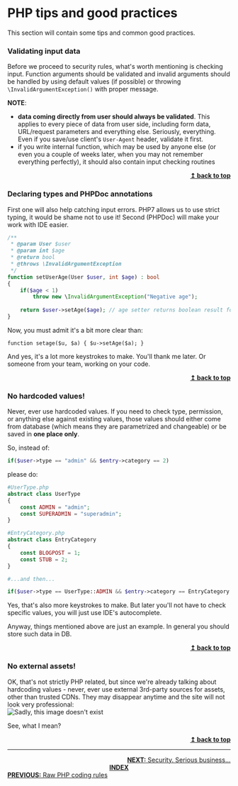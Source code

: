 
# PHP tips and good practices

This section will contain some tips and common good practices.


### Validating input data


Before we proceed to security rules, what's worth mentioning is checking input. Function arguments should be validated and invalid arguments should be handled by using default values (if possible) or throwing `\InvalidArgumentException()` with proper message.

**NOTE**:

 * **data coming directly from user should always be validated**. This applies to every piece of data from user side, including form data, URL/request parameters and everything else. Seriously, everything. Even if you save/use client's `User-Agent` header, validate it first.
 * if you write internal function, which may be used by anyone else (or even you a couple of weeks later, when you may not remember everything perfectly), it should also contain input checking routines

<div align="right">
    <b><a href="#top">↥ back to top</a></b>
</div>

### Declaring types and PHPDoc annotations


First one will also help catching input errors. PHP7 allows us to use strict typing, it would be shame not to use it! Second (PHPDoc) will make your work with IDE easier.

```php
/**
 * @param User $user
 * @param int $age
 * @return bool
 * @throws \InvalidArgumentException
 */
function setUserAge(User $user, int $age) : bool 
{
    if($age < 1)
        throw new \InvalidArgumentException("Negative age");
        
    return $user->setAge($age); // age setter returns boolean result for this example
}
```

Now, you must admit it's a bit more clear than:

```
function setage($u, $a) { $u->setAge($a); }
```

And yes, it's a lot more keystrokes to make. You'll thank me later. Or someone from your team, working on your code.

<div align="right">
    <b><a href="#top">↥ back to top</a></b>
</div>

### No hardcoded values!


Never, ever use hardcoded values. If you need to check type, permission, or anything else against existing values, those values should either come from database (which means they are parametrized and changeable) or be saved in **one place only**.

So, instead of:
```php
if($user->type == "admin" && $entry->category == 2)
```

please do:
```php
#UserType.php
abstract class UserType 
{
    const ADMIN = "admin";
    const SUPERADMIN = "superadmin";
}

#EntryCategory.php
abstract class EntryCategory
{
    const BLOGPOST = 1;
    const STUB = 2;
}

#...and then...

if($user->type == UserType::ADMIN && $entry->category == EntryCategory::STUB)
```

Yes, that's also more keystrokes to make. But later you'll not have to check specific values, you will just use IDE's autocomplete.

Anyway, things mentioned above are just an example. In general you should store such data in DB.

<div align="right">
    <b><a href="#top">↥ back to top</a></b>
</div>

### No external assets!


OK, that's not strictly PHP related, but since we're already talking about hardcoding values - never, ever use external 3rd-party sources for assets, other than trusted CDNs. They may disappear anytime and the site will not look very professional:  
![Sadly, this image doesn't exist](http://thisServerDoesntExistBut.com/AuthorOfThisGistIsAwesome.png)

See, what I mean?

<div align="right">
    <b><a href="#top">↥ back to top</a></b>
</div>

<hr>

<div align="right">
<a href="../security-serious-business/README.md"><b>NEXT:</b> Security. Serious business...</a>
</div>
<div align="center">
<b><a href="../README.md">INDEX</a></b>
</div>
<div align="left">
<a href="../raw-php-coding-rules/README.md"><b>PREVIOUS:</b> Raw PHP coding rules</a>
</div>